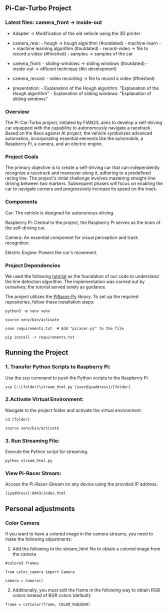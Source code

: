 ## Pi-Car-Turbo Project

### Latest files: camera_front -> inside-out

- Adapter -> Modification of the old vehicle using the 3D printer
  
- camera_rear: - hough          -> hough algorithm (#outdated)
               - machine-learn  -> machine learning algorithm (#outdated)
               - record-video   -> file to record a video (#finished)
               - samples        -> samples of the car

- camera_front: - sliding-windows -> sliding windows (#outdated)
                - inside-out      -> efficent technique (#in development)

- camera_record: - video recording -> file to record a video (#finished)

- presentation:  - Explanation of the Hough algorithm: "Explanation of the Hough algorithm"
                 - Explanation of sliding windows: "Explanation of sliding windows"

### Overview
The Pi-Car-Turbo project, initiated by FIAN23, aims to develop a self-driving car equipped with the capability to autonomously navigate a racetrack. Based on the Race against AI project, the vehicle symbolizes advanced automation, incorporating essential elements like the automobile, a Raspberry Pi, a camera, and an electric engine.


### Project Goals
The primary objective is to create a self-driving car that can independently recognize a racetrack and maneuver along it, adhering to a predefined racing line. The project's initial challenge involves mastering straight-line driving between two markers. Subsequent phases will focus on enabling the car to navigate corners and progressively increase its speed on the track.

### Components
Car: The vehicle is designed for autonomous driving.

Raspberry Pi: Central to the project, the Raspberry Pi serves as the brain of the self-driving car.

Camera: An essential component for visual perception and track recognition.

Electric Engine: Powers the car's movement.

### Project Dependencies
We used the following [tutorial](https://www.youtube.com/watch?v=LECg-Gv5xjo&list=PL_r4rS7sBXUJUBmoPra9vMKZ6clpg_tdO&index=7) as the foundation of our code to understand the line detection algorithm. The implementation was carried out by ourselves; the tutorial served solely as guidance.

The project utilizes the [PiRacer-Py](https://github.com/twyleg/piracer_py) library. To set up the required repositories, follow these installation steps:

`python3 -m venv venv`

`source venv/bin/activate`

`nano requirements.txt  # Add "piracer-pi" to the file`

`pip install -r requirements.txt`



## Running the Project

### 1. Transfer Python Scripts to Raspberry Pi:

Use the scp command to push the Python scripts to the Raspberry Pi.

`scp C:\[folder]\stream_html.py [user@ipaddress]/[folder]`


### 2.Activate Virtual Environment:

Navigate to the project folder and activate the virtual environment.

`cd [folder]`

`source venv/bin/activate`


### 3. Run Streaming File:

Execute the Python script for streaming.

`python stream_html.py`


### View Pi-Racer Stream:

Access the Pi-Racer-Stream on any device using the provided IP address.

`[ipaddress]:8443/index.html`

## Personal adjustments

### Color Camera

If you want to have a colored image in the camera streams, you need to make the following adjustments:

1. Add the following to the stream_html file to obtain a colored image from the camera

`#colored frames`

`from color_camera import Camera`

`camera = Camera()`

2. Additionally, you must edit the frame in the following way to obtain RGB colors instead of BGR colors (default):

`frame = cvtColor(frame, COLOR_RGB2BGR)`
